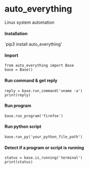 # auto_everything
Linux system automation

#### Installation
`pip3 install auto_everything'

#### Import
```
from auto_everything import Base
base = Base()
```

#### Run command & get reply
```
reply = base.run_command('uname -a')
print(reply)
```

#### Run program
`base.run_program('firefox')`


#### Run python script
`base.run_py('your_python_file_path')`


#### Detect if a program or script is running
```
status = base.is_running('terminal')
print(status)
```

